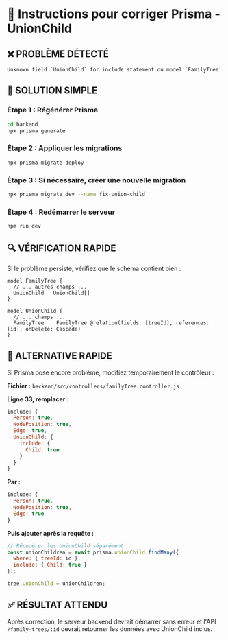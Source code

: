# 🔧 Instructions pour corriger Prisma - UnionChild

## ❌ PROBLÈME DÉTECTÉ
```
Unknown field `UnionChild` for include statement on model `FamilyTree`
```

## 🎯 SOLUTION SIMPLE

### Étape 1 : Régénérer Prisma
```bash
cd backend
npx prisma generate
```

### Étape 2 : Appliquer les migrations
```bash
npx prisma migrate deploy
```

### Étape 3 : Si nécessaire, créer une nouvelle migration
```bash
npx prisma migrate dev --name fix-union-child
```

### Étape 4 : Redémarrer le serveur
```bash
npm run dev
```

## 🔍 VÉRIFICATION RAPIDE

Si le problème persiste, vérifiez que le schéma contient bien :

```prisma
model FamilyTree {
  // ... autres champs ...
  UnionChild   UnionChild[]
}

model UnionChild {
  // ... champs ...
  FamilyTree    FamilyTree @relation(fields: [treeId], references: [id], onDelete: Cascade)
}
```

## 🚀 ALTERNATIVE RAPIDE

Si Prisma pose encore problème, modifiez temporairement le contrôleur :

**Fichier :** `backend/src/controllers/familyTree.controller.js`

**Ligne 33, remplacer :**
```javascript
include: {
  Person: true,
  NodePosition: true,
  Edge: true,
  UnionChild: {
    include: {
      Child: true
    }
  }
}
```

**Par :**
```javascript
include: {
  Person: true,
  NodePosition: true,
  Edge: true
}
```

**Puis ajouter après la requête :**
```javascript
// Récupérer les UnionChild séparément
const unionChildren = await prisma.unionChild.findMany({
  where: { treeId: id },
  include: { Child: true }
});

tree.UnionChild = unionChildren;
```

## ✅ RÉSULTAT ATTENDU

Après correction, le serveur backend devrait démarrer sans erreur et l'API `/family-trees/:id` devrait retourner les données avec UnionChild inclus.
